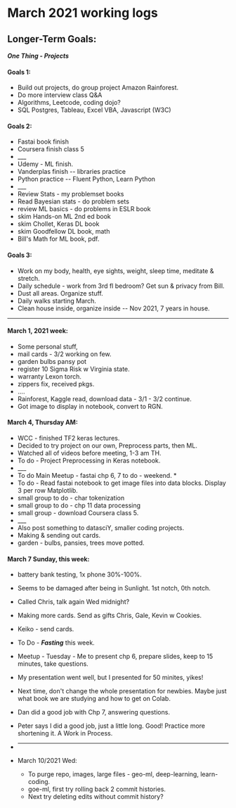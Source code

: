 # March 2021 working logs  

## Longer-Term Goals: 

***One Thing - Projects***  

#### Goals 1:  
  * Build out projects, do group project Amazon Rainforest.  
  * Do more interview class Q&A  
  * Algorithms, Leetcode, coding dojo?   
  * SQL Postgres, Tableau, Excel VBA, Javascript (W3C)  

#### Goals 2:  
  * Fastai book finish  
  * Coursera finish class 5
  * \_\_\_
  * Udemy - ML finish.  
  * Vanderplas finish -- libraries practice
  * Python practice -- Fluent Python, Learn Python  
  * \_\_\_   
  * Review Stats - my problemset books  
  * Read Bayesian stats - do problem sets  
  * review ML basics - do problems in ESLR book  
  * skim Hands-on ML 2nd ed book  
  * skim Chollet, Keras DL book  
  * skim Goodfellow DL book, math  
  * Bill's Math for ML book, pdf.  
  
#### Goals 3:   
  * Work on my body, health, eye sights, weight, sleep time, meditate & stretch.  
  * Daily schedule - work from 3rd fl bedroom?  Get sun & privacy from Bill.   
  * Dust all areas. Organize stuff.  
  * Daily walks starting March.  
  * Clean house inside, organize inside -- Nov 2021, 7 years in house.  

----   

#### March 1, 2021 week:  
 * Some personal stuff, 
 * mail cards - 3/2 working on few.    
 * garden bulbs pansy pot
 * register 10 Sigma Risk w Virginia state.  
 * warranty Lexon torch.  
 * zippers fix, received pkgs.  
 * .... 
 * Rainforest, Kaggle read, download data - 3/1 - 3/2 continue. 
 * Got image to display in notebook, convert to RGN.  

#### March 4, Thursday AM:  
 * WCC - finished TF2 keras lectures.  
 * Decided to try project on our own, Preprocess parts, then ML.  
 * Watched all of videos before meeting, 1-3 am TH.  
 * To do - Project Preprocessing in Keras notebook. 
 * \_\_\_  
 * To do Main Meetup - fastai chp 6, 7 to do - weekend. * 
 * To do - Read fastai notebook to get image files into data blocks.  Display 3 per row Matplotlib.
 * small group to do - char tokenization 
 * small group to do - chp 11 data processing  
 * small group - download Coursera class 5.  
 * \_\_\_  
 * Also post something to datasciY, smaller coding projects.  
 * Making & sending out cards. 
 * garden - bulbs, pansies, trees move potted.  

#### March 7 Sunday, this week:  
 * battery bank testing, 1x phone 30%-100%.  
 * Seems to be damaged after being in Sunlight.  1st notch, 0th notch.  
 * Called Chris, talk again Wed midnight?  
 * Making more cards.  Send as gifts Chris, Gale, Kevin w Cookies.  
 * Keiko - send cards.  
 * To Do - ***Fasting*** this week.  

 * Meetup - Tuesday - Me to present chp 6, prepare slides, keep to 15 minutes, take questions.   
 * My presentation went well, but I presented for 50 minites, yikes!  
 * Next time, don't change the whole presentation for newbies. Maybe just what book we are studying and how to get on Colab.  
 * Dan did a good job with Chp 7, answering questions.  
 * Peter says I did a good job, just a little long.  Good!  Practice more shortening it. A Work in Process.  
 * ---  
 * March 10/2021 Wed:  
   - To purge repo, images, large files - geo-ml, deep-learning, learn-coding. 
   - goe-ml, first try rolling back 2 commit histories.  
   - Next try deleting edits without commit history?  
 
